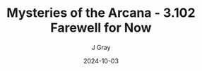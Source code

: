 ---
title: 'Mysteries of the Arcana - 3.102 Farewell for Now'
alt: 'Mysteries of the Arcana'
date: '2024-10-03'
author: 'J Gray'
artist: 'Gennifer'
---